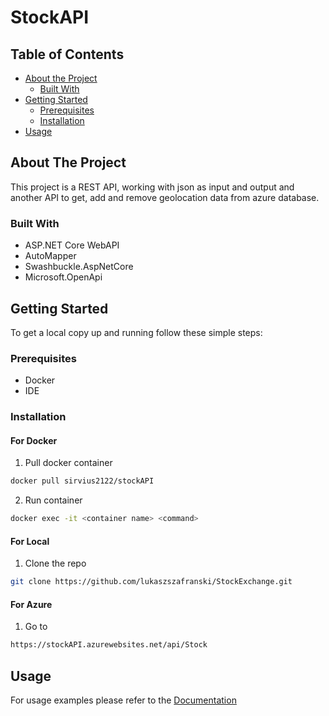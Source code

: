 <h1>StockAPI</h1>

<!-- TABLE OF CONTENTS -->
## Table of Contents

* [About the Project](#about-the-project)
  * [Built With](#built-with)
* [Getting Started](#getting-started)
  * [Prerequisites](#prerequisites)
  * [Installation](#installation)
* [Usage](#usage)

<!-- ABOUT THE PROJECT -->
## About The Project
This project is a REST API, working with json as input and output and another API to get, add and remove geolocation data from azure database.

### Built With
* ASP.NET Core WebAPI
* AutoMapper
* Swashbuckle.AspNetCore
* Microsoft.OpenApi

<!-- GETTING STARTED -->
## Getting Started

To get a local copy up and running follow these simple steps:

### Prerequisites
* Docker
* IDE

### Installation

#### For Docker
1. Pull docker container
```sh
docker pull sirvius2122/stockAPI
```
2. Run container
```sh
docker exec -it <container name> <command>
```

#### For Local
1. Clone the repo
```sh
git clone https://github.com/lukaszszafranski/StockExchange.git
```

#### For Azure
1. Go to
```sh
https://stockAPI.azurewebsites.net/api/Stock
```

<!-- USAGE EXAMPLES -->
## Usage
For usage examples please refer to the [Documentation](https://app.swaggerhub.com/apis-docs/lukaszszafranski/StockAPI/v1)
